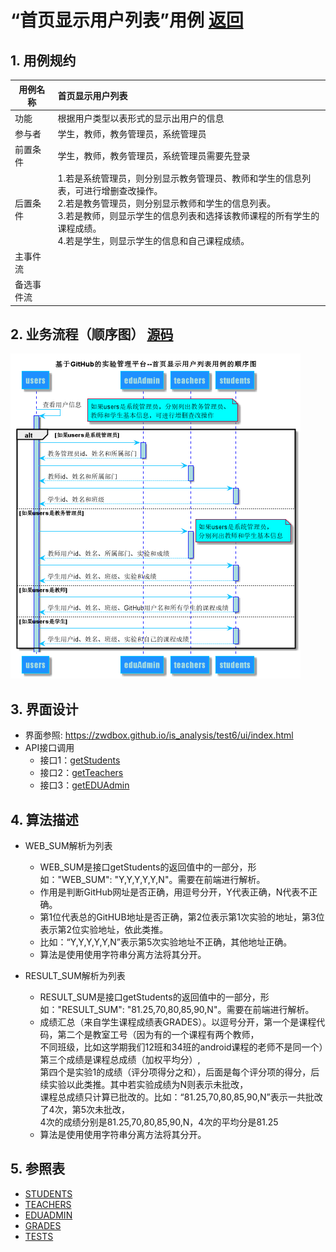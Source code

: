 ﻿<!-- markdownlint-disable MD033-->
<!-- 禁止MD033类型的警告 https://www.npmjs.com/package/markdownlint -->

# “首页显示用户列表”用例 [返回](../README.md)
## 1. 用例规约

|用例名称|首页显示用户列表|
|-------|:-------------|
|功能|根据用户类型以表形式的显示出用户的信息|
|参与者|学生，教师，教务管理员，系统管理员|
|前置条件|学生，教师，教务管理员，系统管理员需要先登录|
|后置条件|1.若是系统管理员，则分别显示教务管理员、教师和学生的信息列表，可进行增删查改操作。<br>2.若是教务管理员，则分别显示教师和学生的信息列表。<br>3.若是教师，则显示学生的信息列表和选择该教师课程的所有学生的课程成绩。<br>4.若是学生，则显示学生的信息和自己课程成绩。<br>|
|主事件流| |
|备选事件流| |

## 2. 业务流程（顺序图） [源码](../src/sequence首页显示用户列表.puml)
![sequence1](../image/sequence首页显示用户列表.png)

## 3. 界面设计
- 界面参照: https://zwdbox.github.io/is_analysis/test6/ui/index.html
- API接口调用
    - 接口1：[getStudents](../接口/getStudents.md)
    - 接口2：[getTeachers](../接口/getTeachers.md)
    - 接口3：[getEDUAdmin](../接口/EDUAdmin.md)

## 4. 算法描述

- WEB_SUM解析为列表  
  - WEB_SUM是接口getStudents的返回值中的一部分，形如："WEB_SUM": "Y,Y,Y,Y,Y,N"。需要在前端进行解析。  
  - 作用是判断GitHub网址是否正确，用逗号分开，Y代表正确，N代表不正确。  
  - 第1位代表总的GitHUB地址是否正确，第2位表示第1次实验的地址，第3位表示第2位实验地址，依此类推。
  - 比如：“Y,Y,Y,Y,Y,N”表示第5次实验地址不正确，其他地址正确。  
  - 算法是使用使用字符串分离方法将其分开。

- RESULT_SUM解析为列表
    - RESULT_SUM是接口getStudents的返回值中的一部分，形如："RESULT_SUM": "81.25,70,80,85,90,N"。需要在前端进行解析。
    - 成绩汇总（来自学生课程成绩表GRADES）。以逗号分开，第一个是课程代码，第二个是教室工号（因为有的一个课程有两个教师，<br>不同班级，比如这学期我们12班和34班的android课程的老师不是同一个）第三个成绩是课程总成绩（加权平均分）,<br>第四个是实验1的成绩（评分项得分之和），后面是每个评分项的得分，后续实验以此类推。其中若实验成绩为N则表示未批改，<br>课程总成绩只计算已批改的。比如：“81.25,70,80,85,90,N”表示一共批改了4次，第5次未批改，<br>4次的成绩分别是81.25,70,80,85,90,N，4次的平均分是81.25
    - 算法是使用使用字符串分离方法将其分开。
    
## 5. 参照表

- [STUDENTS](../数据库设计.md/#STUDENTS)
- [TEACHERS](../数据库设计.md/#TEACHERS)
- [EDUADMIN](../数据库设计.md/#EDUADMIN)
- [GRADES](../数据库设计.md/#GRADES)
- [TESTS](../数据库设计.md/#TESTS)


